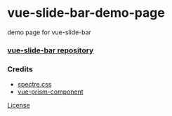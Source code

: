 # vue-slide-bar-demo-page
demo page for vue-slide-bar

### [vue-slide-bar repository](https://github.com/biigpongsatorn/vue-slide-bar)

### Credits

- [spectre.css](https://github.com/picturepan2/spectre)
- [vue-prism-component](https://github.com/egoist/vue-prism-component)

[License](https://github.com/frncsdrk/vue-slide-bar-demo-page/blob/master/LICENSE)
